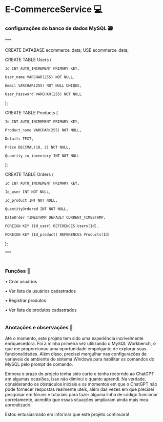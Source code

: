 ﻿# E-CommerceService 💻


### configurações do banco de dados MySQL 🗃 
"""

CREATE DATABASE ecommerce_data;
USE ecommerce_data;

CREATE TABLE Users (

    Id INT AUTO_INCREMENT PRIMARY KEY,
    
    User_name VARCHAR(255) NOT NULL,
    
    Email VARCHAR(255) NOT NULL UNIQUE,
    
    User_Password VARCHAR(255) NOT NULL
    
);

CREATE TABLE Products (

    Id INT AUTO_INCREMENT PRIMARY KEY,
    
    Product_name VARCHAR(255) NOT NULL,
    
    Details TEXT,
    
    Price DECIMAL(10, 2) NOT NULL,
    
    Quantity_in_inventory INT NOT NULL
    
);

CREATE TABLE Orders (

    Id INT AUTO_INCREMENT PRIMARY KEY,
    
    Id_user INT NOT NULL,
    
    Id_product INT NOT NULL,
    
    QuantityOrdered INT NOT NULL,
    
    DateOrder TIMESTAMP DEFAULT CURRENT_TIMESTAMP,
    
    FOREIGN KEY (Id_user) REFERENCES Users(Id),
    
    FOREIGN KEY (Id_product) REFERENCES Products(Id)
    
);

"""
#
### Funções 🧾
 • Criar usuários

 • Ver lista de usuários cadastrados 

 • Registrar produtos 

 • Ver lista de produtos cadastrados 

#
### Anotações e observações 🚀

Até o momento, este projeto tem sido uma experiência incrivelmente enriquecedora. Foi a minha primeira vez utilizando o MySQL Workbench, o que me proporcionou uma oportunidade empolgante de explorar suas funcionalidades. Além disso, precisei mergulhar nas configurações de variáveis de ambiente do sistema Windows para habilitar os comandos do MySQL pelo prompt de comando.

Embora o prazo do projeto tenha sido curto e tenha recorrido ao ChatGPT em algumas ocasiões, isso não diminui o quanto aprendi. Na verdade, considerando os obstáculos iniciais e os momentos em que o ChatGPT não pôde fornecer respostas realmente uteís, além das vezes em que precisei pesquisar em fóruns e tutoriais para fazer alguma linha de código funcionar corretamente, acredito que essas situações ampliaram ainda mais meu aprendizado.

Estou entusiasmado em informar que este projeto continuará!
